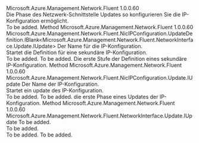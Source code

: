 <Type Name="IWithIPConfiguration" FullName="Microsoft.Azure.Management.Network.Fluent.NetworkInterface.Update.IWithIPConfiguration">
  <TypeSignature Language="C#" Value="public interface IWithIPConfiguration" />
  <TypeSignature Language="ILAsm" Value=".class public interface auto ansi abstract IWithIPConfiguration" />
  <TypeSignature Language="DocId" Value="T:Microsoft.Azure.Management.Network.Fluent.NetworkInterface.Update.IWithIPConfiguration" />
  <TypeSignature Language="VB.NET" Value="Public Interface IWithIPConfiguration" />
  <TypeSignature Language="F#" Value="type IWithIPConfiguration = interface" />
  <AssemblyInfo>
    <AssemblyName>Microsoft.Azure.Management.Network.Fluent</AssemblyName>
    <AssemblyVersion>1.0.0.60</AssemblyVersion>
  </AssemblyInfo>
  <Interfaces />
  <Docs>
    <summary>
            Die Phase des Netzwerk-Schnittstelle Updates so konfigurieren Sie die IP-Konfiguration ermöglicht.
            </summary>
    <remarks>To be added.</remarks>
  </Docs>
  <Members>
    <Member MemberName="DefineSecondaryIPConfiguration">
      <MemberSignature Language="C#" Value="public Microsoft.Azure.Management.Network.Fluent.NicIPConfiguration.UpdateDefinition.IBlank&lt;Microsoft.Azure.Management.Network.Fluent.NetworkInterface.Update.IUpdate&gt; DefineSecondaryIPConfiguration (string name);" />
      <MemberSignature Language="ILAsm" Value=".method public hidebysig newslot virtual instance class Microsoft.Azure.Management.Network.Fluent.NicIPConfiguration.UpdateDefinition.IBlank`1&lt;class Microsoft.Azure.Management.Network.Fluent.NetworkInterface.Update.IUpdate&gt; DefineSecondaryIPConfiguration(string name) cil managed" />
      <MemberSignature Language="DocId" Value="M:Microsoft.Azure.Management.Network.Fluent.NetworkInterface.Update.IWithIPConfiguration.DefineSecondaryIPConfiguration(System.String)" />
      <MemberSignature Language="VB.NET" Value="Public Function DefineSecondaryIPConfiguration (name As String) As IBlank(Of IUpdate)" />
      <MemberSignature Language="F#" Value="abstract member DefineSecondaryIPConfiguration : string -&gt; Microsoft.Azure.Management.Network.Fluent.NicIPConfiguration.UpdateDefinition.IBlank&lt;Microsoft.Azure.Management.Network.Fluent.NetworkInterface.Update.IUpdate&gt;" Usage="iWithIPConfiguration.DefineSecondaryIPConfiguration name" />
      <MemberType>Method</MemberType>
      <AssemblyInfo>
        <AssemblyName>Microsoft.Azure.Management.Network.Fluent</AssemblyName>
        <AssemblyVersion>1.0.0.60</AssemblyVersion>
      </AssemblyInfo>
      <ReturnValue>
        <ReturnType>Microsoft.Azure.Management.Network.Fluent.NicIPConfiguration.UpdateDefinition.IBlank&lt;Microsoft.Azure.Management.Network.Fluent.NetworkInterface.Update.IUpdate&gt;</ReturnType>
      </ReturnValue>
      <Parameters>
        <Parameter Name="name" Type="System.String" />
      </Parameters>
      <Docs>
        <param name="name">Der Name für die IP-Konfiguration.</param>
        <summary>
            Startet die Definition für eine sekundäre IP-Konfiguration.
            </summary>
        <returns>To be added.</returns>
        <remarks>To be added.</remarks>
        <return>Die erste Stufe der Definition eines sekundäre IP-Konfiguration.</return>
      </Docs>
    </Member>
    <Member MemberName="UpdateIPConfiguration">
      <MemberSignature Language="C#" Value="public Microsoft.Azure.Management.Network.Fluent.NicIPConfiguration.Update.IUpdate UpdateIPConfiguration (string name);" />
      <MemberSignature Language="ILAsm" Value=".method public hidebysig newslot virtual instance class Microsoft.Azure.Management.Network.Fluent.NicIPConfiguration.Update.IUpdate UpdateIPConfiguration(string name) cil managed" />
      <MemberSignature Language="DocId" Value="M:Microsoft.Azure.Management.Network.Fluent.NetworkInterface.Update.IWithIPConfiguration.UpdateIPConfiguration(System.String)" />
      <MemberSignature Language="VB.NET" Value="Public Function UpdateIPConfiguration (name As String) As IUpdate" />
      <MemberSignature Language="F#" Value="abstract member UpdateIPConfiguration : string -&gt; Microsoft.Azure.Management.Network.Fluent.NicIPConfiguration.Update.IUpdate" Usage="iWithIPConfiguration.UpdateIPConfiguration name" />
      <MemberType>Method</MemberType>
      <AssemblyInfo>
        <AssemblyName>Microsoft.Azure.Management.Network.Fluent</AssemblyName>
        <AssemblyVersion>1.0.0.60</AssemblyVersion>
      </AssemblyInfo>
      <ReturnValue>
        <ReturnType>Microsoft.Azure.Management.Network.Fluent.NicIPConfiguration.Update.IUpdate</ReturnType>
      </ReturnValue>
      <Parameters>
        <Parameter Name="name" Type="System.String" />
      </Parameters>
      <Docs>
        <param name="name">Der Name der IP-Konfiguration.</param>
        <summary>
            Startet ein update des IP-Konfiguration.
            </summary>
        <returns>To be added.</returns>
        <remarks>To be added.</remarks>
        <return>die erste Phase eines Updates der IP-Konfiguration.</return>
      </Docs>
    </Member>
    <Member MemberName="WithoutIPConfiguration">
      <MemberSignature Language="C#" Value="public Microsoft.Azure.Management.Network.Fluent.NetworkInterface.Update.IUpdate WithoutIPConfiguration (string name);" />
      <MemberSignature Language="ILAsm" Value=".method public hidebysig newslot virtual instance class Microsoft.Azure.Management.Network.Fluent.NetworkInterface.Update.IUpdate WithoutIPConfiguration(string name) cil managed" />
      <MemberSignature Language="DocId" Value="M:Microsoft.Azure.Management.Network.Fluent.NetworkInterface.Update.IWithIPConfiguration.WithoutIPConfiguration(System.String)" />
      <MemberSignature Language="VB.NET" Value="Public Function WithoutIPConfiguration (name As String) As IUpdate" />
      <MemberSignature Language="F#" Value="abstract member WithoutIPConfiguration : string -&gt; Microsoft.Azure.Management.Network.Fluent.NetworkInterface.Update.IUpdate" Usage="iWithIPConfiguration.WithoutIPConfiguration name" />
      <MemberType>Method</MemberType>
      <AssemblyInfo>
        <AssemblyName>Microsoft.Azure.Management.Network.Fluent</AssemblyName>
        <AssemblyVersion>1.0.0.60</AssemblyVersion>
      </AssemblyInfo>
      <ReturnValue>
        <ReturnType>Microsoft.Azure.Management.Network.Fluent.NetworkInterface.Update.IUpdate</ReturnType>
      </ReturnValue>
      <Parameters>
        <Parameter Name="name" Type="System.String" />
      </Parameters>
      <Docs>
        <param name="name">To be added.</param>
        <summary>To be added.</summary>
        <returns>To be added.</returns>
        <remarks>To be added.</remarks>
      </Docs>
    </Member>
  </Members>
</Type>